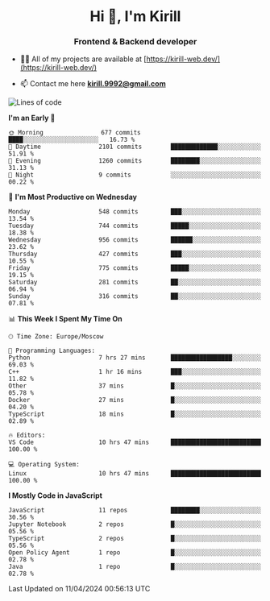 <h1 align="center">Hi 👋, I'm Kirill</h1>
<h3 align="center">Frontend & Backend developer</h3>

- 👨‍💻 All of my projects are available at [https://kirill-web.dev/](https://kirill-web.dev/)

- 📫 Contact me here **kirill.9992@gmail.com**











<!--START_SECTION:waka-->
![Lines of code](https://img.shields.io/badge/From%20Hello%20World%20I%27ve%20Written-4.4%20million%20lines%20of%20code-blue)

**I'm an Early 🐤** 

```text
🌞 Morning                677 commits         ████░░░░░░░░░░░░░░░░░░░░░   16.73 % 
🌆 Daytime                2101 commits        █████████████░░░░░░░░░░░░   51.91 % 
🌃 Evening                1260 commits        ████████░░░░░░░░░░░░░░░░░   31.13 % 
🌙 Night                  9 commits           ░░░░░░░░░░░░░░░░░░░░░░░░░   00.22 % 
```
📅 **I'm Most Productive on Wednesday** 

```text
Monday                   548 commits         ███░░░░░░░░░░░░░░░░░░░░░░   13.54 % 
Tuesday                  744 commits         █████░░░░░░░░░░░░░░░░░░░░   18.38 % 
Wednesday                956 commits         ██████░░░░░░░░░░░░░░░░░░░   23.62 % 
Thursday                 427 commits         ███░░░░░░░░░░░░░░░░░░░░░░   10.55 % 
Friday                   775 commits         █████░░░░░░░░░░░░░░░░░░░░   19.15 % 
Saturday                 281 commits         ██░░░░░░░░░░░░░░░░░░░░░░░   06.94 % 
Sunday                   316 commits         ██░░░░░░░░░░░░░░░░░░░░░░░   07.81 % 
```


📊 **This Week I Spent My Time On** 

```text
🕑︎ Time Zone: Europe/Moscow

💬 Programming Languages: 
Python                   7 hrs 27 mins       █████████████████░░░░░░░░   69.03 % 
C++                      1 hr 16 mins        ███░░░░░░░░░░░░░░░░░░░░░░   11.82 % 
Other                    37 mins             █░░░░░░░░░░░░░░░░░░░░░░░░   05.78 % 
Docker                   27 mins             █░░░░░░░░░░░░░░░░░░░░░░░░   04.20 % 
TypeScript               18 mins             █░░░░░░░░░░░░░░░░░░░░░░░░   02.89 % 

🔥 Editors: 
VS Code                  10 hrs 47 mins      █████████████████████████   100.00 % 

💻 Operating System: 
Linux                    10 hrs 47 mins      █████████████████████████   100.00 % 
```

**I Mostly Code in JavaScript** 

```text
JavaScript               11 repos            ████████░░░░░░░░░░░░░░░░░   30.56 % 
Jupyter Notebook         2 repos             █░░░░░░░░░░░░░░░░░░░░░░░░   05.56 % 
TypeScript               2 repos             █░░░░░░░░░░░░░░░░░░░░░░░░   05.56 % 
Open Policy Agent        1 repo              █░░░░░░░░░░░░░░░░░░░░░░░░   02.78 % 
Java                     1 repo              █░░░░░░░░░░░░░░░░░░░░░░░░   02.78 % 
```




 Last Updated on 11/04/2024 00:56:13 UTC
<!--END_SECTION:waka-->
